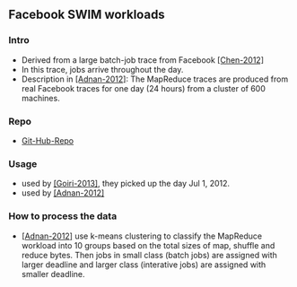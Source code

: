 Facebook SWIM workloads
---


### Intro
- Derived from a large batch-job trace from Facebook [[Chen-2012]](http://www.odbms.org/2014/03/statistical-workload-injector-mapreduce-swim/)
- In this trace, jobs arrive throughout the day. 
- Description in [[Adnan-2012]](../papers/AdnanS12_dynamic-deferral-geoDC.md): The MapReduce traces are produced from real Facebook traces for one day (24 hours) from a cluster of 600 machines.

### Repo
- [Git-Hub-Repo](https://github.com/SWIMProjectUCB/SWIM)

### Usage
- used by [[Goiri-2013]](https://github.com/hxwang/GreenDC-Summary/blob/master/GoiriIK13_Designing-and-Managing-Datacenters-Powered-by-Renewable-Energy.md), they picked up the day Jul 1, 2012.
- used by [[Adnan-2012]](../papers/AdnanS12_dynamic-deferral-geoDC.md)

### How to process the data
- [[Adnan-2012]](../papers/AdnanS12_dynamic-deferral-geoDC.md) use k-means clustering to classify the MapReduce workload into 10 groups based on the total sizes of map, shuffle and reduce bytes. Then jobs in small class (batch jobs) are assigned with larger deadline and larger class (interative jobs) are assigned with smaller deadline.
